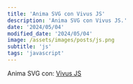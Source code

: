 ```yaml
---
title: 'Anima SVG con Vivus JS'
description: 'Anima SVG con Vivus JS.'
date: '2024/05/04'
modified_date: '2024/05/04'
image: /assets/images/posts/js.png
subtitle: 'js'
tags: 'javascript'
---
```


Anima SVG con: [Vivus JS](https://maxwellito.github.io/vivus/)

